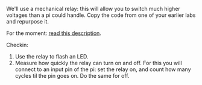 We'll use a mechanical relay: this will allow you to switch much higher
voltages than a pi could handle.  Copy the code from one of your earlier
labs and repurpose it.

For the moment: [read this description](http://arduinoinfo.mywikis.net/wiki/ArduinoPower#Optically-Isolated_Relays).

Checkin:
  1. Use the relay to flash an LED.
  2. Measure how quickly the relay can turn on and off.  For this you will connect to an input
     pin of the pi: set the relay on, and count how many cycles til the pin goes on.  Do the
     same for off.
